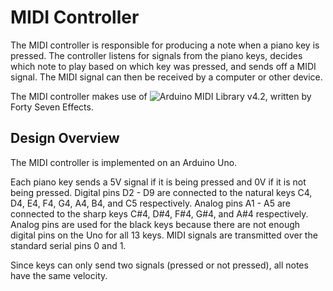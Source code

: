 # MIDI Controller
The MIDI controller is responsible for producing a note when a piano key is
pressed. The controller listens for signals from the piano keys, decides which
note to play based on which key was pressed, and sends off a MIDI signal. The
MIDI signal can then be received by a computer or other device.

The MIDI controller makes use of
![Arduino MIDI Library v4.2](https://github.com/FortySevenEffects/arduino_midi_library/releases/tag/4.2),
written by Forty Seven Effects.

## Design Overview
The MIDI controller is implemented on an Arduino Uno.

Each piano key sends a 5V signal if it is being pressed and 0V if it is not
being pressed. Digital pins D2 - D9 are connected to the natural keys C4, D4,
E4, F4, G4, A4, B4, and C5 respectively. Analog pins A1 - A5 are connected to
the sharp keys C#4, D#4, F#4, G#4, and A#4 respectively. Analog pins are used
for the black keys because there are not enough digital pins on the Uno for all
13 keys. MIDI signals are transmitted over the standard serial pins 0 and 1.

Since keys can only send two signals (pressed or not pressed), all notes have
the same velocity.

